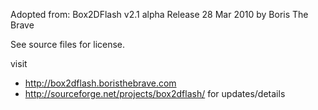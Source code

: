 


Adopted from:
Box2DFlash v2.1 alpha
Release 28 Mar 2010 by Boris The Brave

See source files for license.

visit 
* http://box2dflash.boristhebrave.com
* http://sourceforge.net/projects/box2dflash/
for updates/details